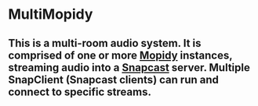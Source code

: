 # MultiMopidy

## This is a multi-room audio system. It is comprised of one or more [Mopidy](https://www.mopidy.com) instances, streaming audio into a [Snapcast](https://github.com/badaix/snapcast) server. Multiple SnapClient (Snapcast clients) can run and connect to specific streams. 
